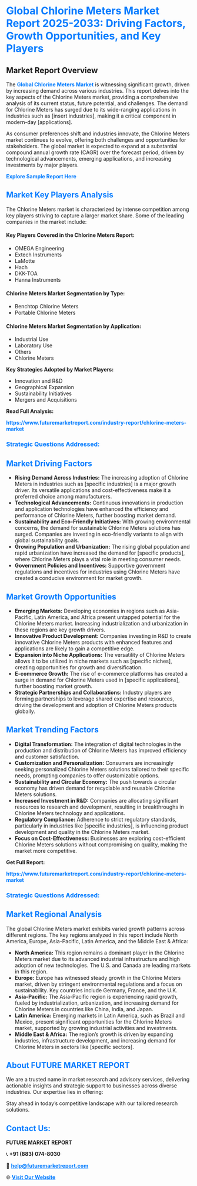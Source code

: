 <h1 style="color: #007BFF;">Global Chlorine Meters Market Report 2025-2033: Driving Factors, Growth Opportunities, and Key Players</h1>

<section id="overview">
<h2>Market Report Overview</h2>
<p>The <a href="https://www.futuremarketreport.com/industry-report/chlorine-meters-market" style="color: #007BFF; text-decoration: none;"><strong>Global Chlorine Meters Market</strong></a> is witnessing significant growth, driven by increasing demand across various industries. This report delves into the key aspects of the Chlorine Meters market, providing a comprehensive analysis of its current status, future potential, and challenges. The demand for Chlorine Meters has surged due to its wide-ranging applications in industries such as [insert industries], making it a critical component in modern-day [applications].</p>
<p>As consumer preferences shift and industries innovate, the Chlorine Meters market continues to evolve, offering both challenges and opportunities for stakeholders. The global market is expected to expand at a substantial compound annual growth rate (CAGR) over the forecast period, driven by technological advancements, emerging applications, and increasing investments by major players.</p>
</section>

<section id="overview">
<p><a href="https://www.futuremarketreport.com/request-sample/reportId=128478" style="color: #007BFF; text-decoration: none;"><strong>Explore Sample Report Here</strong></a></p>
</section>

<section id="key-players">
<h2 style="color: #007BFF;">Market Key Players Analysis</h2>
<p>The Chlorine Meters market is characterized by intense competition among key players striving to capture a larger market share. Some of the leading companies in the market include:</p>
<h4>Key Players Covered in the Chlorine Meters Report:</h4>
<ul><li>OMEGA Engineering</li><li>Extech Instruments</li><li>LaMotte</li><li>Hach</li><li>DKK-TOA</li><li>Hanna Instruments</li></ul>
<h4>Chlorine Meters Market Segmentation by Type:</h4>
<ul><li>Benchtop Chlorine Meters</li><li>Portable Chlorine Meters</li></ul>

<h4>Chlorine Meters Market Segmentation by Application:</h4>
<ul><li>Industrial Use</li><li>Laboratory Use</li><li>Others</li><li>Chlorine Meters</li></ul>
<p><strong>Key Strategies Adopted by Market Players:</strong></p>
<ul>
<li>Innovation and R&D</li>
<li>Geographical Expansion</li>
<li>Sustainability Initiatives</li>
<li>Mergers and Acquisitions</li>
</ul>
</section>

<section>
<p><strong>Read Full Analysis: </strong></p><a href="https://www.futuremarketreport.com/industry-report/chlorine-meters-market" style="color: #007BFF; text-decoration: none;"><strong>https://www.futuremarketreport.com/industry-report/chlorine-meters-market</strong></a>
<h3 style="color: #007BFF;">Strategic Questions Addressed:</h3>
</section>

<section id="driving-factors">
<h2 style="color: #007BFF;">Market Driving Factors</h2>
<ul>
<li><strong>Rising Demand Across Industries:</strong> The increasing adoption of Chlorine Meters in industries such as [specific industries] is a major growth driver. Its versatile applications and cost-effectiveness make it a preferred choice among manufacturers.</li>
<li><strong>Technological Advancements:</strong> Continuous innovations in production and application technologies have enhanced the efficiency and performance of Chlorine Meters, further boosting market demand.</li>
<li><strong>Sustainability and Eco-Friendly Initiatives:</strong> With growing environmental concerns, the demand for sustainable Chlorine Meters solutions has surged. Companies are investing in eco-friendly variants to align with global sustainability goals.</li>
<li><strong>Growing Population and Urbanization:</strong> The rising global population and rapid urbanization have increased the demand for [specific products], where Chlorine Meters plays a vital role in meeting consumer needs.</li>
<li><strong>Government Policies and Incentives:</strong> Supportive government regulations and incentives for industries using Chlorine Meters have created a conducive environment for market growth.</li>
</ul>
</section>

<section id="growth-opportunities">
<h2 style="color: #007BFF;">Market Growth Opportunities</h2>
<ul>
<li><strong>Emerging Markets:</strong> Developing economies in regions such as Asia-Pacific, Latin America, and Africa present untapped potential for the Chlorine Meters market. Increasing industrialization and urbanization in these regions are key growth drivers.</li>
<li><strong>Innovative Product Development:</strong> Companies investing in R&D to create innovative Chlorine Meters products with enhanced features and applications are likely to gain a competitive edge.</li>
<li><strong>Expansion into Niche Applications:</strong> The versatility of Chlorine Meters allows it to be utilized in niche markets such as [specific niches], creating opportunities for growth and diversification.</li>
<li><strong>E-commerce Growth:</strong> The rise of e-commerce platforms has created a surge in demand for Chlorine Meters used in [specific applications], further boosting market growth.</li>
<li><strong>Strategic Partnerships and Collaborations:</strong> Industry players are forming partnerships to leverage shared expertise and resources, driving the development and adoption of Chlorine Meters products globally.</li>
</ul>
</section>

<section id="trending-factors">
<h2 style="color: #007BFF;">Market Trending Factors</h2>
<ul>
<li><strong>Digital Transformation:</strong> The integration of digital technologies in the production and distribution of Chlorine Meters has improved efficiency and customer satisfaction.</li>
<li><strong>Customization and Personalization:</strong> Consumers are increasingly seeking personalized Chlorine Meters solutions tailored to their specific needs, prompting companies to offer customizable options.</li>
<li><strong>Sustainability and Circular Economy:</strong> The push towards a circular economy has driven demand for recyclable and reusable Chlorine Meters solutions.</li>
<li><strong>Increased Investment in R&D:</strong> Companies are allocating significant resources to research and development, resulting in breakthroughs in Chlorine Meters technology and applications.</li>
<li><strong>Regulatory Compliance:</strong> Adherence to strict regulatory standards, particularly in industries like [specific industries], is influencing product development and quality in the Chlorine Meters market.</li>
<li><strong>Focus on Cost-Effectiveness:</strong> Businesses are exploring cost-efficient Chlorine Meters solutions without compromising on quality, making the market more competitive.</li>
</ul>
</section>

<section>
<p><strong>Get Full Report: </strong></p><a href="https://www.futuremarketreport.com/industry-report/chlorine-meters-market" style="color: #007BFF; text-decoration: none;"><strong>https://www.futuremarketreport.com/industry-report/chlorine-meters-market</strong></a>
<h3 style="color: #007BFF;">Strategic Questions Addressed:</h3>
</section>


<section id="regional-analysis">
<h2 style="color: #007BFF;">Market Regional Analysis</h2>
<p>The global Chlorine Meters market exhibits varied growth patterns across different regions. The key regions analyzed in this report include North America, Europe, Asia-Pacific, Latin America, and the Middle East & Africa:</p>
<ul>
<li><strong>North America:</strong> This region remains a dominant player in the Chlorine Meters market due to its advanced industrial infrastructure and high adoption of new technologies. The U.S. and Canada are leading markets in this region.</li>
<li><strong>Europe:</strong> Europe has witnessed steady growth in the Chlorine Meters market, driven by stringent environmental regulations and a focus on sustainability. Key countries include Germany, France, and the U.K.</li>
<li><strong>Asia-Pacific:</strong> The Asia-Pacific region is experiencing rapid growth, fueled by industrialization, urbanization, and increasing demand for Chlorine Meters in countries like China, India, and Japan.</li>
<li><strong>Latin America:</strong> Emerging markets in Latin America, such as Brazil and Mexico, present significant opportunities for the Chlorine Meters market, supported by growing industrial activities and investments.</li>
<li><strong>Middle East & Africa:</strong> The region’s growth is driven by expanding industries, infrastructure development, and increasing demand for Chlorine Meters in sectors like [specific sectors].</li>
</ul>
</section>

<footer>
<h2 style="color: #007BFF;">About FUTURE MARKET REPORT</h2>
<p>We are a trusted name in market research and advisory services, delivering actionable insights and strategic support to businesses across diverse industries. Our expertise lies in offering:</p>

<p>Stay ahead in today’s competitive landscape with our tailored research solutions.</p>

<h2 style="color: #007BFF;">Contact Us:</h2>
<p><strong>FUTURE MARKET REPORT</strong></p>
<p>📞 <strong>+91 (883) 074-8030</strong></p>
<p>📧 <strong><a href="mailto:help@futuremarketreport.com" style="color: #007BFF;">help@futuremarketreport.com</a></strong></p>
<p>🌐 <strong><a href="https://www.futuremarketreport.com/" style="color: #007BFF;">Visit Our Website</a></strong></p>
</footer>